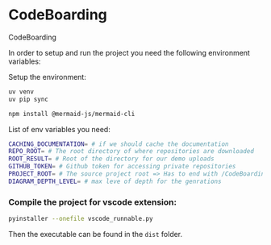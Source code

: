 # CodeBoarding

CodeBoarding

In order to setup and run the project you need the following environment variables:

Setup the environment:

```bash
uv venv
uv pip sync

npm install @mermaid-js/mermaid-cli
```

List of env variables you need:

```bash
CACHING_DOCUMENTATION= # if we should cache the documentation
REPO_ROOT= # The root directory of where repositories are downloaded
ROOT_RESULT= # Root of the directory for our demo uploads
GITHUB_TOKEN= # Github token for accessing private repositories
PROJECT_ROOT= # The source project root => Has to end with /CodeBoarding
DIAGRAM_DEPTH_LEVEL= # max leve of depth for the genrations
````

### Compile the project for vscode extension:

```bash
pyinstaller --onefile vscode_runnable.py
```

Then the executable can be found in the `dist` folder.